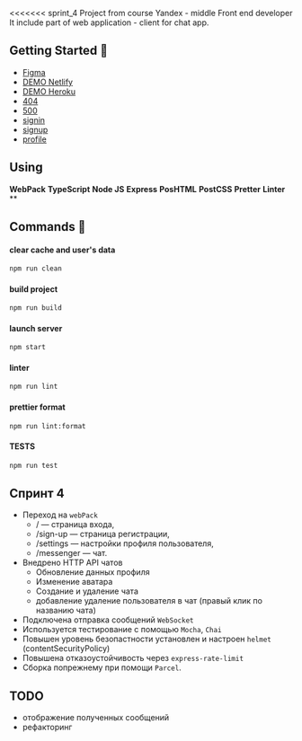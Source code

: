 <<<<<<< sprint_4
Project from course Yandex - middle Front end developer
It include part of web application - client for chat app.

## Getting Started 🚀

- [Figma](https://www.figma.com/file/ovjYpFJqUreYoOcBK0ixb8/Messenger?node-id=0%3A1)
- [DEMO Netlify](https://sapronovsa.netlify.app/messanger)
- [DEMO Heroku](https://serg-middle-praktikum.herokuapp.com/)
- [404](https://sapronovsa.netlify.app/404/)
- [500](https://sapronovsa.netlify.app/500/)
- [signin](https://sapronovsa.netlify.app/)
- [signup](https://sapronovsa.netlify.app/sign-up)
- [profile](https://sapronovsa.netlify.app/settings)

## Using

**WebPack** **TypeScript** **Node JS** **Express** **PosHTML** **PostCSS** **Pretter** **Linter** \*\*

## Commands 💬

#### clear cache and user's data

```sh
npm run clean
```

#### build project

```sh
npm run build
```

#### launch server

```sh
npm start
```

#### linter

```sh
npm run lint
```

#### prettier format

```sh
npm run lint:format
```

#### TESTS

```sh
npm run test
```

## Спринт 4

- Переход на `webPack`
  - / — страница входа,
  - /sign-up — страница регистрации,
  - /settings — настройки профиля пользователя,
  - /messenger — чат.
- Внедрено HTTP API чатов
  - Обновление данных профиля
  - Изменение аватара
  - Создание и удаление чата
  - добавление удаление пользователя в чат (правый клик по названию чата)
- Подключена отправка сообщений `WebSocket`
- Используется тестирование с помощью `Mocha`, `Chai`
- Повышен уровень безопастности установлен и настроен `helmet` (contentSecurityPolicy)
- Повышена отказоустойчивость через `express-rate-limit`
- Сборка попрежнему при помощи `Parcel`.

## TODO

- отображение полученных сообщений
- рефакторинг
